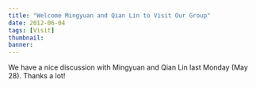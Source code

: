 ```yaml
---
title: "Welcome Mingyuan and Qian Lin to Visit Our Group"
date: 2012-06-04
tags: [Visit]
thumbnail:
banner: 
---
```

We have a nice discussion with Mingyuan and Qian Lin last Monday (May 28). Thanks a lot!